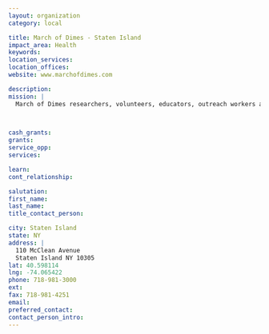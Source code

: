 ```yaml
---
layout: organization
category: local

title: March of Dimes - Staten Island
impact_area: Health
keywords: 
location_services: 
location_offices: 
website: www.marchofdimes.com

description: 
mission: |
  March of Dimes researchers, volunteers, educators, outreach workers and advocates work together to give all babies a fighting chance against the threats to their health: prematurity, birth defects, low birthweight.

  

cash_grants: 
grants: 
service_opp: 
services: 

learn: 
cont_relationship: 

salutation: 
first_name: 
last_name: 
title_contact_person: 

city: Staten Island
state: NY
address: |
  110 McClean Avenue    
  Staten Island NY 10305
lat: 40.598114
lng: -74.065422
phone: 718-981-3000
ext: 
fax: 718-981-4251
email: 
preferred_contact: 
contact_person_intro: 
---
```

